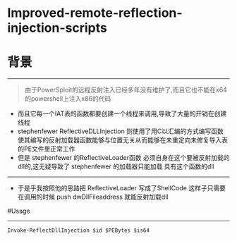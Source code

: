 # Improved-remote-reflection-injection-scripts
# 背景
___
> 由于PowerSploit的远程反射注入已经多年没有维护了,而且它也不能在x64的powershell上注入x86的代码  
* 而且它每一个IAT表的函数都要创建一个线程来调用,导致了大量的开销在创建线程 
* stephenfewer ReflectiveDLLInjection 则使用了用C以汇编的方式编写函数使其编写的反射加载器函数能够与位置无关从而能够在未重定向未修复导入表的PE文件里正常工作  
* 但是 stephenfewer 的ReflectiveLoader函数 必须自身在这个要被反射加载的dll的,这无疑导致了 stephenfewer 的加载器只能加载 具有这个函数的dll  
____
* 于是乎我按照他的思路把 ReflectiveLoader 写成了ShellCode 这样子只需要在调用的时候 push dwDllFileaddress 就能反射加载dll    

#Usage
___
`Invoke-ReflectDllInjection $id $PEBytes $is64` 
